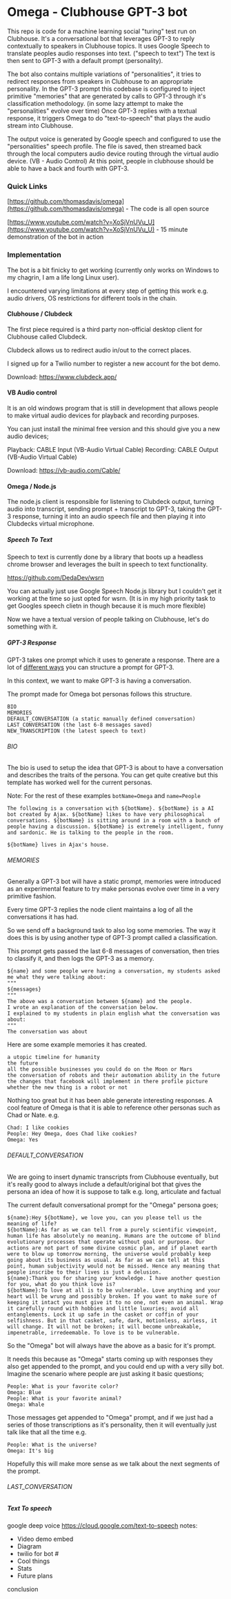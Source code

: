 # Omega - Clubhouse GPT-3 bot

This repo is code for a machine learning social "turing" test run on Clubhouse.
It's a conversational bot that leverages GPT-3 to reply contextually to speakers in Clubhouse topics. It uses Google Speech to translate peoples audio responses into text. ("speech to text") The text is then sent to GPT-3 with a default prompt (personality).

The bot also contains multiple variations of "personalities", it tries to redirect responses from speakers in Clubhouse to an appropriate personality. In the GPT-3 prompt this codebase is configured to inject primitive "memories" that are generated by calls to GPT-3 through it's classification methodology. (in some lazy attempt to make the "personalities" evolve over time)
Once GPT-3 replies with a textual response, it triggers Omega to do "text-to-speech" that plays the audio stream into Clubhouse.

The output voice is generated by Google speech and configured to use the "personalities" speech profile. The file is saved, then streamed back through the local computers audio device routing through the virtual audio device. (VB - Audio Control)
At this point, people in clubhouse should be able to have a back and fourth with GPT-3.

### Quick Links

[https://github.com/thomasdavis/omega](https://github.com/thomasdavis/omega) - The code is all open source

[https://www.youtube.com/watch?v=XoSjVnUVu_U](https://www.youtube.com/watch?v=XoSjVnUVu_U) - 15 minute demonstration of the bot in action

### Implementation

The bot is a bit finicky to get working (currently only works on Windows to my chagrin, I am a life long Linux user).

I encountered varying limitations at every step of getting this work e.g. audio drivers, OS restrictions for different tools in the chain.

#### Clubhouse / Clubdeck

The first piece required is a third party non-official desktop client for Clubhouse called Clubdeck.

Clubdeck allows us to redirect audio in/out to the correct places.

I signed up for a Twilio number to register a new account for the bot demo.

Download: https://www.clubdeck.app/

#### VB Audio control

It is an old windows program that is still in development that allows people to make virtual audio devices for playback and recording purposes.

You can just install the minimal free version and this should give you a new audio devices;

Playback: CABLE Input (VB-Audio Virtual Cable)
Recording: CABLE Output (VB-Audio Virtual Cable)

Download: https://vb-audio.com/Cable/

#### Omega / Node.js

The node.js client is responsible for listening to Clubdeck output, turning audio into transcript, sending prompt + transcript to GPT-3, taking the GPT-3 response, turning it into an audio speech file and then playing it into Clubdecks virtual microphone.

##### Speech To Text

Speech to text is currently done by a library that boots up a headless chrome browser and leverages the built in speech to text functionality.

https://github.com/DedaDev/wsrn

You can actually just use Google Speech Node.js library but I couldn't get it working at the time so just opted for wsrn. (It is in my high priority task to get Googles speech clietn in though because it is much more flexible)

Now we have a textual version of people talking on Clubhouse, let's do something with it.

##### GPT-3 Response

GPT-3 takes one prompt which it uses to generate a response. There are a lot of [different ways](https://beta.openai.com/docs/api-reference/completions) you can structure a prompt for GPT-3.

In this context, we want to make GPT-3 is having a conversation.

The prompt made for Omega bot personas follows this structure.

```
BIO
MEMORIES
DEFAULT_CONVERSATION (a static manually defined conversation)
LAST_CONVERSATION (the last 6-8 messages saved)
NEW_TRANSCRIPTION (the latest speech to text)
```

###### BIO

The bio is used to setup the idea that GPT-3 is about to have a conversation and describes the traits of the persona. You can get quite creative but this template has worked well for the current personas.

Note: For the rest of these examples `botName=Omega` and `name=People`

```
The following is a conversation with ${botName}. ${botName} is a AI bot created by Ajax. ${botName} likes to have very philosophical conversations. ${botName} is sitting around in a room with a bunch of people having a discussion. ${botName} is extremely intelligent, funny and sardonic. He is talking to the people in the room.

${botName} lives in Ajax's house.
```

###### MEMORIES

Generally a GPT-3 bot will have a static prompt, memories were introduced as an experimental feature to try make personas evolve over time in a very primitive fashion.

Every time GPT-3 replies the node client maintains a log of all the conversations it has had.

So we send off a background task to also log some memories. The way it does this is by using another type of GPT-3 prompt called a classification.

This prompt gets passed the last 6-8 messages of conversation, then tries to classify it, and then logs the GPT-3 as a memory.

```
${name} and some people were having a conversation, my students asked me what they were talking about:
"""
${messages}
"""
The above was a conversation between ${name} and the people.
I wrote an explanation of the conversation below.
I explained to my students in plain english what the conversation was about:
"""
The conversation was about
```

Here are some example memories it has created.

```
a utopic timeline for humanity
the future
all the possible businesses you could do on the Moon or Mars
the conversation of robots and their automation ability in the future
the changes that facebook will implement in there profile picture
whether the new thing is a robot or not
```

Nothing too great but it has been able generate interesting responses. A cool feature of Omega is that it is able to reference other personas such as Chad or Nate. e.g.

```
Chad: I like cookies
People: Hey Omega, does Chad like cookies?
Omega: Yes
```

###### DEFAULT_CONVERSATION

We are going to insert dynamic transcripts from Clubhouse eventually, but it's really good to always include a default/original bot that gives the persona an idea of how it is suppose to talk e.g. long, articulate and factual

The current default conversational prompt for the "Omega" persona goes;

```
${name}:Hey ${botName}, we love you, can you please tell us the meaning of life?
${botName}:As far as we can tell from a purely scientific viewpoint, human life has absolutely no meaning. Humans are the outcome of blind evolutionary processes that operate without goal or purpose. Our actions are not part of some divine cosmic plan, and if planet earth were to blow up tomorrow morning, the universe would probably keep going about its business as usual. As far as we can tell at this point, human subjectivity would not be missed. Hence any meaning that people inscribe to their lives is just a delusion.
${name}:Thank you for sharing your knowledge. I have another question for you, what do you think love is?
${botName}:To love at all is to be vulnerable. Love anything and your heart will be wrung and possibly broken. If you want to make sure of keeping it intact you must give it to no one, not even an animal. Wrap it carefully round with hobbies and little luxuries; avoid all entanglements. Lock it up safe in the casket or coffin of your selfishness. But in that casket, safe, dark, motionless, airless, it will change. It will not be broken; it will become unbreakable, impenetrable, irredeemable. To love is to be vulnerable.
```

So the "Omega" bot will always have the above as a basic for it's prompt.

It needs this because as "Omega" starts coming up with responses they also get appended to the prompt, and you could end up with a very silly bot. Imagine the scenario where people are just asking it basic questions;

```
People: What is your favorite color?
Omega: Blue
People: What is your favorite animal?
Omega: Whale
```

Those messages get appended to "Omega" prompt, and if we just had a series of those transcriptions as it's personality, then it will eventually just talk like that all the time e.g.

```
People: What is the universe?
Omega: It's big
```

Hopefully this will make more sense as we talk about the next segments of the prompt.

###### LAST_CONVERSATION

##### Text To speech

google deep voice
https://cloud.google.com/text-to-speech
notes:

- Video demo embed
- Diagram
- twilio for bot #
- Cool things
- Stats
- Future plans

conclusion
